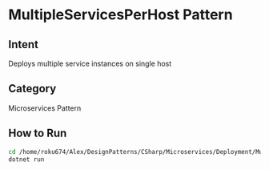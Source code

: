 # MultipleServicesPerHost Pattern

## Intent
Deploys multiple service instances on single host

## Category
Microservices Pattern

## How to Run
```bash
cd /home/roku674/Alex/DesignPatterns/CSharp/Microservices/Deployment/MultipleServicesPerHost
dotnet run
```
